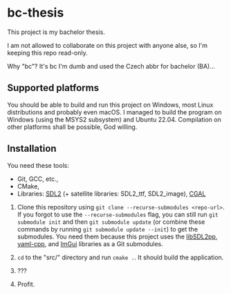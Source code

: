 # bc-thesis

This project is my bachelor thesis.

I am not allowed to collaborate on this project with anyone alse, so I'm keeping this repo read-only.

Why "bc"? It's bc I'm dumb and used the Czech abbr for bachelor (BA)...

## Supported platforms

You should be able to build and run this project on Windows, most Linux distributions and probably even macOS. I managed to build the program on Windows (using the MSYS2 subsystem) and Ubuntu 22.04. Compilation on other platforms shall be possible, God willing.

## Installation

You need these tools:

- Git, GCC, etc.,
- CMake,
- Libraries: [SDL2](https://www.libsdl.org/) (+ satellite libraries: SDL2_ttf, SDL2_image), [CGAL](https://www.cgal.org/)

1.  Clone this repository using `git clone --recurse-submodules <repo-url>`. If you forgot to use the `--recurse-submodules` flag, you can still run `git submodule init` and then `git submodule update` (or combine these commands by running `git submodule update --init`) to get the submodules. You need them because this project uses the [libSDL2pp](https://github.com/libSDL2pp/libSDL2pp), [yaml-cpp](https://github.com/jbeder/yaml-cpp), and [ImGui](https://github.com/ocornut/imgui) libraries as a Git submodules.

2.  `cd` to the "src/" directory and run `cmake .`. It should build the application.

3.  ???

4.  Profit.
